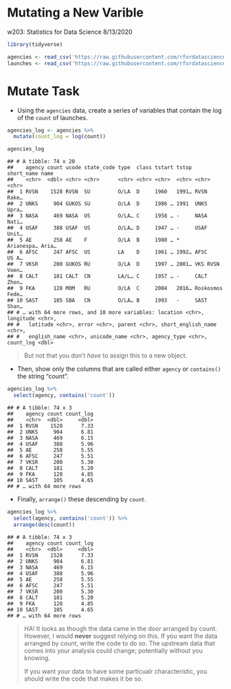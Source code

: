 Mutating a New Varible
================
w203: Statistics for Data Science
8/13/2020

``` r
library(tidyverse)
```

``` r
agencies <- read_csv('https://raw.githubusercontent.com/rfordatascience/tidytuesday/master/data/2019/2019-01-15/agencies.csv')
launches <- read_csv('https://raw.githubusercontent.com/rfordatascience/tidytuesday/master/data/2019/2019-01-15/launches.csv')
```

# Mutate Task

  - Using the `agencies` data, create a series of variables that contain
    the log of the `count` of launches.

<!-- end list -->

``` r
agencies_log <- agencies %>% 
  mutate(count_log = log(count))

agencies_log
```

    ## # A tibble: 74 x 20
    ##    agency count ucode state_code type  class tstart tstop short_name name 
    ##    <chr>  <dbl> <chr> <chr>      <chr> <chr> <chr>  <chr> <chr>      <chr>
    ##  1 RVSN    1528 RVSN  SU         O/LA  D     1960   1991… RVSN       Rake…
    ##  2 UNKS     904 GUKOS SU         O/LA  D     1986 … 1991  UNKS       Upra…
    ##  3 NASA     469 NASA  US         O/LA… C     1958 … -     NASA       Nati…
    ##  4 USAF     388 USAF  US         O/LA… D     1947 … -     USAF       Unit…
    ##  5 AE       258 AE    F          O/LA  B     1980 … *     Arianespa… Aria…
    ##  6 AFSC     247 AFSC  US         LA    D     1961 … 1992… AFSC       US A…
    ##  7 VKSR     200 GUKOS RU         O/LA  D     1997 … 2001… VKS RVSN   Voen…
    ##  8 CALT     181 CALT  CN         LA/L… C     1957 … -     CALT       Zhon…
    ##  9 FKA      128 MOM   RU         O/LA  C     2004   2016… Roskosmos  Fede…
    ## 10 SAST     105 SBA   CN         O/LA… B     1993   -     SAST       Shan…
    ## # … with 64 more rows, and 10 more variables: location <chr>, longitude <chr>,
    ## #   latitude <chr>, error <chr>, parent <chr>, short_english_name <chr>,
    ## #   english_name <chr>, unicode_name <chr>, agency_type <chr>, count_log <dbl>

> But not that you don’t *have* to assign this to a new object.

  - Then, show only the columns that are called either `agency` or
    `contains()` the string “count”.

<!-- end list -->

``` r
agencies_log %>%  
  select(agency, contains('count'))
```

    ## # A tibble: 74 x 3
    ##    agency count count_log
    ##    <chr>  <dbl>     <dbl>
    ##  1 RVSN    1528      7.33
    ##  2 UNKS     904      6.81
    ##  3 NASA     469      6.15
    ##  4 USAF     388      5.96
    ##  5 AE       258      5.55
    ##  6 AFSC     247      5.51
    ##  7 VKSR     200      5.30
    ##  8 CALT     181      5.20
    ##  9 FKA      128      4.85
    ## 10 SAST     105      4.65
    ## # … with 64 more rows

  - Finally, `arrange()` these descending by `count`.

<!-- end list -->

``` r
agencies_log %>%  
  select(agency, contains('count')) %>%  
  arrange(desc(count))
```

    ## # A tibble: 74 x 3
    ##    agency count count_log
    ##    <chr>  <dbl>     <dbl>
    ##  1 RVSN    1528      7.33
    ##  2 UNKS     904      6.81
    ##  3 NASA     469      6.15
    ##  4 USAF     388      5.96
    ##  5 AE       258      5.55
    ##  6 AFSC     247      5.51
    ##  7 VKSR     200      5.30
    ##  8 CALT     181      5.20
    ##  9 FKA      128      4.85
    ## 10 SAST     105      4.65
    ## # … with 64 more rows

> HA\! It looks as though the data came in the door arranged by count.
> However, I would **never** suggest relying on this. If you want the
> data arranged by count, write the code to do so. The upstream data
> that comes into your analysis could change; potentially without you
> knowing.
> 
> If you want your data to have some particualr characteristic, you
> should write the code that makes it be so.
